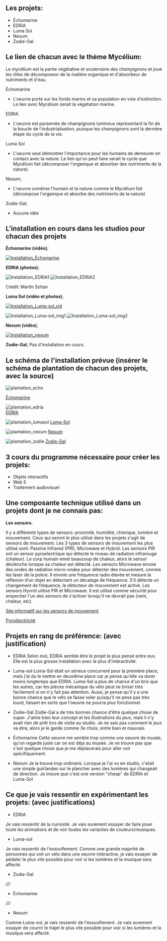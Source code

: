 ## Les projets:
* Échomarine
* EDRIA 
* Luma Sol 
* Nexum  
* Zodie-Gal

## Le lien de chacun avec le thème Mycélium:
Le mycélium est la partie végétative et souterraine des champignons et joue les rôles de décomposeur de la matière organique et d'absorbeur de nutriments et d'eau.

Échomarine
* L'oeuvre porte sur les fonds marins et sa population en voie d'extinction. Le lien avec Mycélium serait la végétation marine.

EDRIA
* L'oeuvre est parsemée de champignons lumineux représentant la fin de la boucle de l'industrialisation, puisque les champignons sont la dernière étape du cycle de la vie. 

Luma Sol 
* L'oeuvre veut démontrer l'importance pour les humains de demeurer en contact avec la nature. Le lien qu'on peut faire serait le cycle que Mycélium fait (décomposer l'organique et absorber des nutriments de la nature).

Nexum; 
* L'oeuvre combine l'humain et la nature comme le Mycélium fait (décompose l'organique et absorbe des nutriments de la nature)

Zodie-Gal; 
* Aucune idée

## L'installation en cours dans les studios pour chacun des projets 

**Échomarine (vidéo)**; 

[![Installation_Échomarine](https://i9.ytimg.com/vi_webp/pxkVXRrlY-Q/mq2.webp?sqp=CLCQ0aAG-oaymwEmCMACELQB8quKqQMa8AEB-AH-CYAC0AWKAgwIABABGBMgKyh_MA8=&rs=AOn4CLB2xKzolFNDtYy9JEgbctQ496_5tg)](http://www.youtube.com/watch?v=J3RE-UOXL6w)


**EDRIA (photos)**;  

![Installation_EDRIA1](médias/20230224_installation.png)
![Installation_EDRIA2](médias/20230224_poteau_central.png)

Crédit: Martin Soltan

**Luma Sol (vidéo et photos)**; 

[![Installation_Luma-sol_vid](https://i9.ytimg.com/vi/Ot-g9M8m8JM/mq2.jpg?sqp=CLCQ0aAG-oaymwEoCMACELQB8quKqQMcGADwAQH4AbYIgAKAD4oCDAgAEAEYZSBYKEswDw==&rs=AOn4CLC_FUFDGJ54E1R2e9AQOGT6vSrpKA)](http://www.youtube.com/watch?v=Ot-g9M8m8JM)

![Installation_Luma-sol_img1](médias/20230224_dynamo.png)
![Installation_Luma-sol_img2](médias/20230224_installation_luma-sol.png)


**Nexum (vidéo)**; 

[![Installation_nexum](https://i9.ytimg.com/vi_webp/J3RE-UOXL6w/mq2.webp?sqp=CLCQ0aAG-oaymwEmCMACELQB8quKqQMa8AEB-AH-CYAC0AWKAgwIABABGF0gXShdMA8=&rs=AOn4CLD-cWn2qGcfbbhZ3spZLjqrtQHh_Q)](http://www.youtube.com/watch?v=pxkVXRrlY-Q)

**Zodie-Gal**; 
Pas d'installation en cours.

## Le schéma de l'installation prévue (insérer le schéma de plantation de chacun des projets, avec la source)
![plantation_echo](https://user-images.githubusercontent.com/90852900/216374037-8080de26-ad2f-4eeb-83c4-d4192a348956.png)

[Échomarine](https://github.com/Echomarine/Echomarine/tree/main/docs/preproduction)


![plantation_edria](https://github.com/F-C-A/EDRIA/blob/main/docs/preproduction/medias/plan_direction_capteur.png)    
[EDRIA](https://github.com/F-C-A/EDRIA/tree/main/docs/preproduction)


![plantation_lumasol](https://user-images.githubusercontent.com/78884924/216162243-62f71502-2c40-4cc7-b42d-831b07b1f35d.png)
[Luma-Sol](https://github.com/Kawabongaaa/LumaSol/tree/main/docs/preproduction)


![plantation_nexum](https://github.com/Boucle-RDDL/Nexum/blob/main/docs/preproduction/medias/Passe_lumiere.png)
[Nexum](https://github.com/Boucle-RDDL/Nexum/)


![plantation_zodie](https://github.com/tim-montmorency/66B-modele_de_projet/blob/main/docs/preproduction/medias/o3_plantation.svg)
[Zodie-Gal](https://github.com/tim-montmorency/66B-modele_de_projet/tree/main/docs/preproduction)

## 3 cours du programme nécessaire pour créer les projets:
* Objets interactifs
* Web 5
* Traitement audiovisuel

## Une composante technique utilisé dans un projets dont je ne connais pas:
**Les sensors.**

Il y a différents types de sensors: proximité, humidité, chimique, lumière et mouvement.
Ceux qui seront le plus utilisé dans les projets s'agit de sensors de mouvement. 
Les 3 types de sensors de mouvement les plus utilisé sont: Passive Infrared (PIR), Microwave et Hybrid.
Les sensors PIR ont un sensor pyroelectrique qui détecte le niveau de radiation infrarouge (chaleur). Le corp humain emet beaucoup de chaleur, alors le sensor déclenche lorsque sa chaleur est détecté.
Les sensors Microwave envoie des ondes de radiation micro-ondes pour détecter des mouvement, comme les laser de la police.  Il envoie une fréquence radio élevée et mesure la réflexion d’un objet en détectant un décalage de fréquence. S’il détecte un changement de fréquence, le détecteur de mouvement est activé.
Les sensors Hyvrid utilise PIR et Microwave. Il est utilisé comme sécurité pour empecher l'un des sensors de s'activer lorsqu'il ne devrait pas (vent, chaleur, etc).

[Site informatif sur les sensors de mouvement](https://www.arrow.com/en/research-and-events/articles/how-motion-sensors-work)

[Pyroélectricité](https://en.wikipedia.org/wiki/Pyroelectricity)

## Projets en rang de préférence: (avec justification)
* EDRIA
Selon moi, EDRIA semble être le projet le plus pensé entre eux. Elle est la plus grosse installation avec le plus d'intéractivité.

* Luma-sol
Luma-Sol était un sérieux concurrent pour la première place, mais j'ai du le mettre en deuxiême place car je pense qu'elle va durer moins longtemps que EDRIA. Luma-Sol a plus de chance d'un bris que les autres, car les pièces mécanique du vélo peut se briser très facilement si on n'y fait pas attention. Aussi, je pense qu'il y a une bonne chance que le vélo se fasse voler puisqu'il ne pese pas très lourd, faisant en sorte que l'oeuvre ne pourra plus fonctionner.

* Zodie-Gal
Zodie-Gal a de très bonnes chance d'être quelque chose de super. J'aime bien leur concept et les illustrations du jeux, mais il n'y avait rien de prêt lors de visite au studio. Je ne sais pas comment le jeux va être, alors je le garde comme 3e choix, entre bien et mauvais.

* Échomarine
Cette oeuvre me semble trop comme une oeuvre de musée, qu'on regarde juste car on est déja au musée. Je ne trouve pas que c'est quelque chose que je me déplacerais pour aller voir spécifiquement.

* Nexum
Je la trouve trop ordinaire. Lorsque je l'ai vu en studio, c'etait une simple guirlandes sur le plancher avec des lumières qui changeait de direction. Je trouve que c'est une version "cheap" de EDRIA et Luma-Sol

## Ce que je vais ressentir en expérimentant les projets: (avec justifications)

* EDRIA

Je vais ressentir de la curiosité. Je vais surement essayer de faire jouer toute les animations et de voir toutes les variantes de couleurs/musiques.
* Luma-sol

Je vais ressentir de l'essouflement. Comme une grande majorité de personnes qui voit un vélo dans une oeuvre intéractive, je vais essayer de pédaler le plus vite possible pour voir si les lumières et la musique sera affecté.
* Zodie-Gal

///
* Échomarine

///
* Nexum

Comme Luma-sol, je vais ressentir de l'essouflement. Je vais surement essayer de courrir le trajet le plus vite possible pour voir si les lumières et la musique sera affecté.
